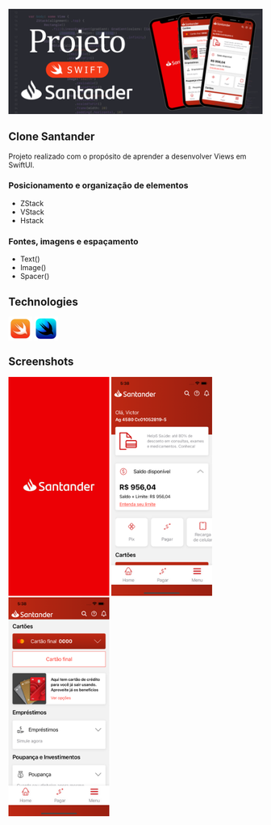 ![Banner](./Assets/Screenshots/banner.png)

## Clone Santander

Projeto realizado com o propósito de aprender a desenvolver Views em SwiftUI.

### Posicionamento e organização de elementos

- ZStack
- VStack
- Hstack

### Fontes, imagens e espaçamento

- Text()
- Image()
- Spacer()

## Technologies
<div style="display: inline_block">
    <img align="center" height="47" width="47" src="./Assets/Icons/swift2.png">  
    <img align="center" height="47" width="47" src="./Assets/Icons/swiftui.png">  
</div>

## Screenshots

<div style="display: inline_block">
    <img width="200" src="./Assets/Screenshots/screen01.png">
    <img width="200" src="./Assets/Screenshots/screen02.png">
    <img width="200" src="./Assets/Screenshots/screen03.png">
</div>


